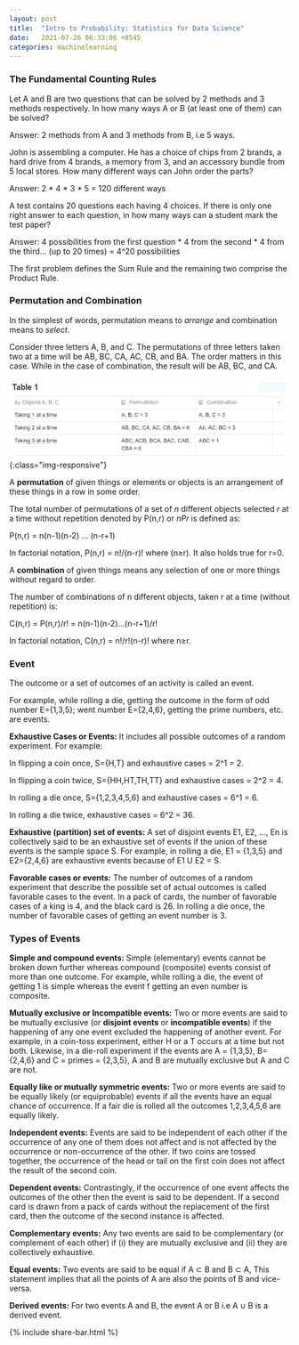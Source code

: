 ```yaml
---
layout: post
title:  "Intro to Probability: Statistics for Data Science"
date:   2021-07-26 06:33:06 +0545
categories: machinelearning
---
```


### The Fundamental Counting Rules

Let A and B are two questions that can be solved by 2 methods and 3 methods respectively. In how many ways A or B (at least one of them) can be solved?

Answer: 2 methods from A and 3 methods from B, i.e 5 ways.

John is assembling a computer. He has a choice of chips from 2 brands, a hard drive from 4 brands, a memory from 3, and an accessory bundle from 5 local stores. How many different ways can John order the parts?

Answer: 2 * 4 * 3 * 5 = 120 different ways

A test contains 20 questions each having 4 choices. If there is only one right answer to each question, in how many ways can a student mark the test paper?

Answer: 4 possibilities from the first question * 4 from the second * 4 from the third... (up to 20 times) = 4^20 possibilities

The first problem defines the Sum Rule and the remaining two comprise the Product Rule.

### Permutation and Combination

In the simplest of words, permutation means to *arrange* and combination means to *select*.

Consider three letters A, B, and C. The permutations of three letters taken two at a time will be AB, BC, CA, AC, CB, and BA. The order matters in this case. While in the case of combination, the result will be AB, BC, and CA.

![permutation-combination](/assets/permutation-combination.png){:class="img-responsive"}

A **permutation** of given things or elements or objects is an arrangement of these things in a row in some order.

The total number of permutations of a set of *n* different objects selected *r* at a time without repetition denoted by P(n,r) or *nPr*  is defined as:

P(n,r) = n(n-1)(n-2) ... (n-r+1)

In factorial notation, P(n,r) = n!/(n-r)!  where (n≥r). It also holds true for r=0.

A **combination** of given things means any selection of one or more things without regard to order.

The number of combinations of n different objects, taken r at a time (without repetition) is:

C(n,r) = P(n,r)/r! = n(n-1)(n-2)...(n-r+1)/r!

In factorial notation, C(n,r) = n!/r!(n-r)! where n≥r.

### Event

The outcome or a set of outcomes of an activity is called an event.

For example, while rolling a die, getting the outcome in the form of odd number E={1,3,5}; went number E={2,4,6}, getting the prime numbers, etc. are events.

**Exhaustive Cases or Events:** It includes all possible outcomes of a random experiment. For example:

In flipping a coin once, S={H,T} and exhaustive cases = 2^1 = 2.

In flipping a coin twice, S={HH,HT,TH,TT} and exhaustive cases = 2^2 = 4.

In rolling a die once, S={1,2,3,4,5,6} and exhaustive cases = 6^1 = 6.

In rolling a die twice, exhaustive cases = 6^2 = 36.

**Exhaustive (partition) set of events:** A set of disjoint events E1, E2, ..., En is collectively said to be an exhaustive set of events if the union of these events is the sample space S. For example, in rolling a die, E1 = {1,3,5} and E2={2,4,6} are exhaustive events because of E1 U E2 = S.

**Favorable cases or events:** The number of outcomes of a random experiment that describe the possible set of actual outcomes is called favorable cases to the event. In a pack of cards, the number of favorable cases of a king is 4, and the black card is 26. In rolling a die once, the number of favorable cases of getting an event number is 3.

### Types of Events

**Simple and compound events:** Simple (elementary) events cannot be broken down further whereas compound (composite) events consist of more than one outcome. For example, while rolling a die, the event of getting 1 is simple whereas the event f getting an even number is composite. 

**Mutually exclusive or Incompatible events:** Two or more events are said to be mutually exclusive (or **disjoint events** or **incompatible events**) if the happening of any one event excluded the happening of another event. For example, in a coin-toss experiment, either H or a T occurs at a time but not both. Likewise, in a die-roll experiment if the events are A = {1,3,5}, B= {2,4,6} and C = primes = {2,3,5}, A and B are mutually exclusive but A and C are not.

**Equally like or mutually symmetric events:** Two or more events are said to be equally likely  (or equiprobable) events if all the events have an equal chance of occurrence. If a fair die is rolled all the outcomes 1,2,3,4,5,6 are equally likely.

**Independent events:** Events are said to be independent of each other if the occurrence of any one of them does not affect and is not affected by the occurrence or non-occurrence of the other. If two coins are tossed together, the occurrence of the head or tail on the first coin does not affect the result of the second coin.

**Dependent events:** Contrastingly, if the occurrence of one event affects the outcomes of the other then the event is said to be dependent. If a second card is drawn from a pack of cards without the replacement of the first card, then the outcome of the second instance is affected.

**Complementary events:** Any two events are said to be complementary (or complement of each other) if (i) they are mutually exclusive and (ii) they are collectively exhaustive.

**Equal events:** Two events are said to be equal if A ⊂ B and B ⊂ A, This statement implies that all the points of A are also the points of B and vice-versa.

**Derived events:** For two events A and B, the event A or B i.e A ∪ B  is a derived event.

{% include share-bar.html %}